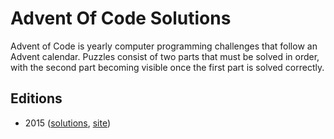 # Advent Of Code Solutions

Advent of Code is yearly computer programming challenges that follow an Advent calendar. Puzzles consist of two parts that must be solved in order, with the second part becoming visible once the first part is solved correctly.

## Editions

- 2015 ([solutions](notebooks/2015.ipynb), [site](https://adventofcode.com/2015))
